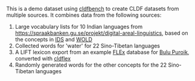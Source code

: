 This is a demo dataset using [cldfbench](https://github.com/cldf/cldfbench) to create CLDF datasets from multiple sources.
It combines data from the following sources:
1. Large vocabulary lists for 10 Indian languages from https://spraakbanken.gu.se/projekt/digital-areal-linguistics, based on the concepts in [IDS](https://ids.clld.org/) and [WOLD](https://wold.clld.org/)
2. Collected words for 'water' for 22 Sino-Tibetan languages
3. A LIFT lexicon export from an example [FLEx](https://software.sil.org/fieldworks/) database for [Bulu Puroik](https://glottolog.org/resource/languoid/id/bulu1255), converted with [cldflex](https://gitlab.com/florianmatter/cldflex)
4. Randomly generated words for the other concepts for the 22 Sino-Tibetan languages